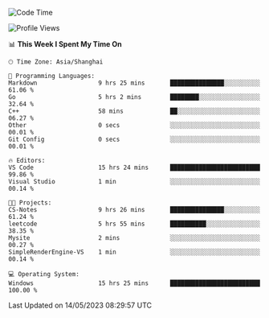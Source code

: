 <!--START_SECTION:waka-->
![Code Time](http://img.shields.io/badge/Code%20Time-925%20hrs%2035%20mins-blue)

![Profile Views](http://img.shields.io/badge/Profile%20Views-0-blue)

📊 **This Week I Spent My Time On** 

```text
🕑︎ Time Zone: Asia/Shanghai

💬 Programming Languages: 
Markdown                 9 hrs 25 mins       ███████████████░░░░░░░░░░   61.06 % 
Go                       5 hrs 2 mins        ████████░░░░░░░░░░░░░░░░░   32.64 % 
C++                      58 mins             ██░░░░░░░░░░░░░░░░░░░░░░░   06.27 % 
Other                    0 secs              ░░░░░░░░░░░░░░░░░░░░░░░░░   00.01 % 
Git Config               0 secs              ░░░░░░░░░░░░░░░░░░░░░░░░░   00.01 % 

🔥 Editors: 
VS Code                  15 hrs 24 mins      █████████████████████████   99.86 % 
Visual Studio            1 min               ░░░░░░░░░░░░░░░░░░░░░░░░░   00.14 % 

🐱‍💻 Projects: 
CS-Notes                 9 hrs 26 mins       ███████████████░░░░░░░░░░   61.24 % 
leetcode                 5 hrs 55 mins       ██████████░░░░░░░░░░░░░░░   38.35 % 
Mysite                   2 mins              ░░░░░░░░░░░░░░░░░░░░░░░░░   00.27 % 
SimpleRenderEngine-VS    1 min               ░░░░░░░░░░░░░░░░░░░░░░░░░   00.14 % 

💻 Operating System: 
Windows                  15 hrs 25 mins      █████████████████████████   100.00 % 
```


 Last Updated on 14/05/2023 08:29:57 UTC
<!--END_SECTION:waka-->